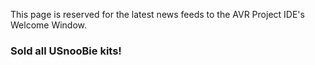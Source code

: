 This page is reserved for the latest news feeds to the AVR Project IDE's Welcome Window.

### Sold all USnooBie kits! ###